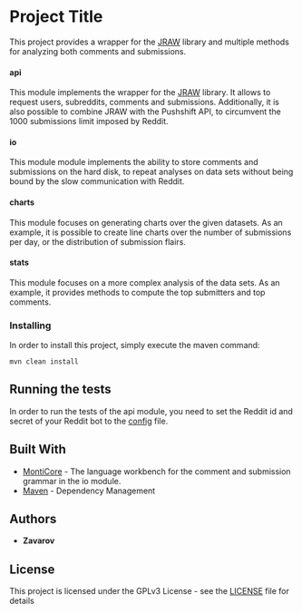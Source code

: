 # Project Title

This project provides a wrapper for the [JRAW](https://github.com/mattbdean/JRAW) library and multiple methods for analyzing both comments and submissions.

#### api

This module implements the wrapper for the [JRAW](https://github.com/mattbdean/JRAW) library.
It allows to request users, subreddits, comments and submissions.
Additionally, it is also possible to combine JRAW with the Pushshift API, to circumvent the 1000 submissions limit imposed by Reddit.

#### io

This module module implements the ability to store comments and submissions on the hard disk, to repeat analyses on data sets without being bound by the slow communication with Reddit.

#### charts

This module focuses on generating charts over the given datasets.
As an example, it is possible to create line charts over the number of submissions per day, or the distribution of submission flairs.

#### stats

This module focuses on a more complex analysis of the data sets.
As an example, it provides methods to compute the top submitters and top comments.

### Installing

In order to install this project, simply execute the maven command:

```
mvn clean install
```

## Running the tests

In order to run the tests of the api module, you need to set the Reddit id and secret of your Reddit bot to the [config](api/src/test/resources/config.json) file.

## Built With

* [MontiCore](https://github.com/MontiCore/monticore) - The language workbench for the comment and submission grammar in the io module.
* [Maven](https://maven.apache.org/) - Dependency Management

## Authors

* **Zavarov**

## License

This project is licensed under the GPLv3 License - see the [LICENSE](LICENSE) file for details
